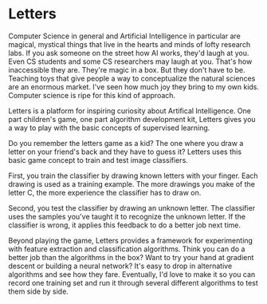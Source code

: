Letters
=======

Computer Science in general and Artificial Intelligence in particular are
magical, mystical things that live in the hearts and minds of lofty research
labs. If you ask someone on the street how AI works, they'd laugh at you. Even
CS students and some CS researchers may laugh at you. That's how inaccessible
they are. They're magic in a box. But they don't have to be. Teaching toys that
give people a way to conceptualize the natural sciences are an enormous market.
I've seen how much joy they bring to my own kids. Computer science is ripe for
this kind of approach.

Letters is a platform for inspiring curiosity about Artifical Intelligence. One
part children's game, one part algorithm development kit, Letters gives you a
way to play with the basic concepts of supervised learning.

Do you remember the letters game as a kid? The one where you draw a letter on
your friend's back and they have to guess it? Letters uses this basic game
concept to train and test image classifiers. 

First, you train the classifier by drawing known letters with your finger. Each
drawing is used as a training example. The more drawings you make of the letter
C, the more experience the classifier has to draw on.

Second, you test the classifier by drawing an unknown letter. The classifier
uses the samples you've taught it to recognize the unknown letter. If the
classifier is wrong, it applies this feedback to do a better job next time.

Beyond playing the game, Letters provides a framework for experimenting with
feature extraction and classification algorithms. Think you can do a better job
than the algorithms in the box? Want to try your hand at gradient descent or
building a neural network? It's easy to drop in alternative algorithms and see
how they fare. Eventually, I'd love to make it so you can record one training
set and run it through several different algorithms to test them side by side.
